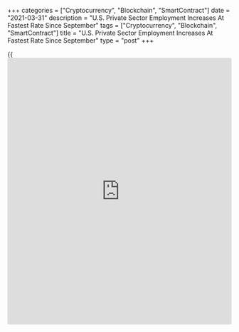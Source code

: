 +++
categories = ["Cryptocurrency", "Blockchain", "SmartContract"]
date = "2021-03-31"
description = "U.S. Private Sector Employment Increases At Fastest Rate Since September"
tags = ["Cryptocurrency", "Blockchain", "SmartContract"]
title = "U.S. Private Sector Employment Increases At Fastest Rate Since September"
type = "post"
+++

{{<iframe id="large-banner" src="https://www.bounty.group/#slide=7.0" width="100%" height="600" scrolling="no" style="border: 0px solid rgb(216, 221, 230); border-radius: 3px;">}}

Partly reflecting a jump in employment in the leisure and hospitality
industry, payroll processor ADP released a report on Wednesday showing
strong private sector job growth in the month of March.

ADP said private sector employment surged up by 517,000 jobs in March
after climbing by an upwardly revised 176,000 jobs in February.

Economists had expected employment to jump by 550,000 jobs compared to
the addition of 117,000 jobs originally reported for the previous month.

The increase in private sector employment in March reflected the
strongest job growth since the spike of 821,000 jobs seen last
September.

The report said employment in the service-providing sector shot up by
437,000 jobs, partly reflecting an increase of 169,000 leisure and
hospitality jobs.

Employment in the goods-producing sector also climbed by 80,000 jobs
amid job growth in both the manufacturing and construction industries.

"Job growth in the service sector significantly outpaced its recent
monthly average, led with notable increase by the leisure and
hospitality industry," said ADP chief economist Nela Richardson.

She added, "This sector has the most opportunity to improve as the
[economy][1] continues to gradually reopen and the vaccine is made more
widely available."

On Friday, the Labor Department is scheduled to release its more closely
watched monthly jobs report, which includes both public and private
sector jobs.

Economists currently expect employment to jump by 639,000 jobs in March
after climbing by 379,000 jobs in February. The unemployment rate is
expected to drop to 6.0 percent from 6.2 percent.

For comments and feedback [contact](https://www.playgroundfx.com/contact/): editorial@rtt[news](https://www.letsplayfx.com/blog/forex-news-website/).com

[Economic News][1]

 **What parts of the world are seeing the best (and worst) economic
performances lately? Click[here][2] to check out our [Econ Scorecard][2]
and find out! See up-to-the-moment [ranking](https://www.playgroundfx.com/blog/crypto-exchange-ranking/)s for the best and worst
performers in [GDP][3], [unemployment rate][4], [inflation][5] and much
more.**

   1. www.rtt[news](https://www.letsplayfx.com/blog/forex-news-website/).com/Content/EconomicNews.aspx
   2. www.rtt[news](https://www.letsplayfx.com/blog/forex-news-website/).com/economic-scorecard/world-rank/retail-sales/highest-performance.aspx
   3. www.rtt[news](https://www.letsplayfx.com/blog/forex-news-website/).com/economic-scorecard/world-rank/GDP/highest-performance.aspx
   4. www.rtt[news](https://www.letsplayfx.com/blog/forex-news-website/).com/economic-scorecard/world-rank/unemployment-rate/lowest-performance.aspx
   5. www.rtt[news](https://www.letsplayfx.com/blog/forex-news-website/).com/economic-scorecard/world-rank/CPI/highest-performance.aspx